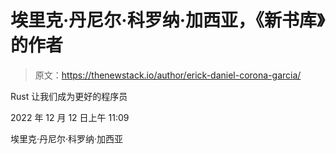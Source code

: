 # 埃里克·丹尼尔·科罗纳·加西亚，《新书库》的作者

> 原文：<https://thenewstack.io/author/erick-daniel-corona-garcia/>

Rust 让我们成为更好的程序员

2022 年 12 月 12 日上午 11:09

埃里克·丹尼尔·科罗纳·加西亚